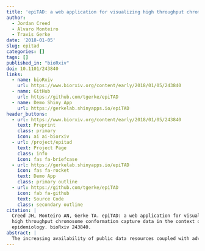 ```yaml
---
title: 'epiTAD: a web application for visualizing high throughput chromosome conformation capture data in the context of genetic epidemiology'
author:
  - Jordan Creed
  - Alvaro Monteiro
  - Travis Gerke
date: '2018-01-05'
slug: epitad
categories: []
tags: []
published_in: "bioRxiv"
doi: 10.1101/243840 
links:
  - name: bioRxiv
    url: https://www.biorxiv.org/content/early/2018/01/05/243840
  - name: GitHub
    url: https://github.com/tgerke/epiTAD
  - name: Demo Shiny App
    url: https://gerkelab.shinyapps.io/epiTAD
header_buttons:
  - url: https://www.biorxiv.org/content/early/2018/01/05/243840  
    text: Preprint
    class: primary
    icon: ai ai-biorxiv
  - url: /project/epitad
    text: Project Page
    class: info
    icon: fas fa-briefcase
  - url: https://gerkelab.shinyapps.io/epiTAD
    icon: fas fa-rocket
    text: Demo App
    class: primary outline
  - url: https://github.com/tgerke/epiTAD
    icon: fab fa-github
    text: Source Code
    class: secondary outline
citation: |
  Creed JH, Monteiro AN, Gerke TA. epiTAD: a web application for visualizing
  high throughput chromosome conformation capture data in the context of genetic
  epidemiology. bioRxiv 243840.
abstract: |
  The increasing availability of public data resources coupled with advancements in genomic technology has created vast opportunities for researchers to examine the genome on a large and complex scale. To meet the need for integrative genome wide exploration, we present epiTAD. This web-based tool enables researchers to compare genomic structures and annotations across multiple databases and platforms in an interactive manner in order to facilitate in silico discovery. epiTAD can be accessed at <https://gerkelab.shinyapps.io/epiTAD/>.
---
```

